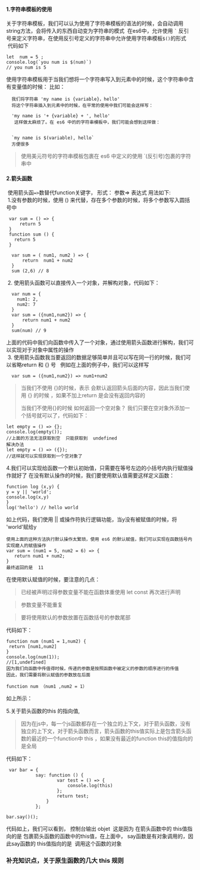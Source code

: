 #### 1.字符串模板的使用
  关于字符串模板，我们可以认为使用了字符串模板的语法的时候，会自动调用string方法，会将传入的东西自动变为字符串的模式
  在es6中，允许使用 `` ` `` 反引号来定义字符串，在使用反引号定义的字符串中允许使用字符串模板``$()``的形式 
  代码如下
  
  
```
let  num = 5 ;
console.log(`you num is $(num)`)
// you num is 5
```
使用字符串模板用于当我们想将一个字符串写入到元素中的时候，这个字符串中含有变量值的时候：
比如：

```
  我们将字符串 'my name is {variable}，hello'
  将这个字符串插入到元素中的时候，在平常的使用中我们可能会这样写：
  
  'my name is '+ {variable} + ', hello'
   这样做太麻烦了。在 es6 中的的字符串模板中，我们可能会想到这样做：
   
  
  `my name is $(variable), hello`
  方便很多
```
>使用美元符号的字符串模板包裹在 es6 中定义的使用 `(反引号)包裹的字符串中
>
#### 2.箭头函数
  使用箭头函``=>``数替代function关键字， 形式： 参数=> 表达式  用法如下: </br>
  1.没有参数的时候，使用 () 来代替，存在多个参数的时候，将多个参数写入圆括号中
  
  
 ```
  var sum = () => {
      return 5
  }
  function sum () {
    return 5
  } 
```
  
```
  var sum = ( num1, num2 ) => {
      return  num1 + num2
  }
  sum (2,6) // 8
```
  2. 使用箭头函数可以直接传入一个对象，并解构对象，代码如下：
  
```
  var num = {
    num1: 2,
    num2: 7
  }
  var sum = ({num1,num2}) => {
      return num1 + num2
  }
  sum(num) // 9
```
  上面的代码中我们向函数中传入了一个对象，通过使用箭头函数进行解构，我们可以实现对于对象中属性的操作</br>
  3. 使用箭头函数我当要返回的数据足够简单并且可以写在同一行的时候，我们可以省略return 和 {} 号
     例如在上面的例子中，我们可以这样写
```
  var sum = ({num1,num2}) => num1+num2
```
>当我们不使用 {}的时候，表示 会默认返回箭头后面的内容，因此当我们使用 {} 的时候 ，如果不加上return 是会没有返回内容的
>
>当我们不使用{}的时候 如何返回一个空对象？ 我们只要在空对象外添加一个括号就可以了，代码如下：
>
```
let empty = () => {};
console.log(empty());
//上面的方法无法获取到空  只能获取到  undefined
解决办法
let empty = () => ({});
//这样就可以实现获取到一个空对象了
```
 4.我们可以实现给函数一个默认初始值，只需要在等号左边的小括号内执行赋值操作就好了
 在没有默认操作的时候，我们要使用默认值需要这样定义函数：
 ```
function log (x,y) {
y = y || 'world';
console.log(x,y)
}
log('hello') // hello world
 ```
 如上代码，我们使用 || 或操作符执行逻辑功能，当y没有被赋值的时候，将 'world'赋给y

 ```
 使用上面的这种方法执行默认操作太繁琐，使用 es6 的默认赋值，我们可以实现在函数括号内实现磨人的赋值操作
 var sum = (num1 = 5, num2 = 6) => {
    return num1 + num2;
 }
 最终返回的是  11
 ```
 在使用默认赋值的时候，要注意的几点：  
 >已经被声明过得参数变量不能在函数体重使用 let const 再次进行声明  
 >  
 
 >参数变量不能重复  
 >  
 
 >要将使用默认的参数放置在函数括号的参数尾部
 >
 代码如下：
 ```
 function num (num1 = 1,num2) {
  return [num1,num2]
 }
 console.log(num(1));
 //[1,undefined]
 因为我们向函数中传值得时候，传递的参数是按照函数中被定义的参数的顺序进行的传值
 因此，我们需要将默认赋值的参数放在后面
 
 function num （num1 ,num2 = 1）
 ```
 如上所示：
 
 5.关于箭头函数的this 的指向值,
 >因为在js中，每一个js函数都存在一个独立的上下文，对于箭头函数，没有独立的上下文，对于箭头函数而言，箭头函数的this值实际上是包含箭头函数的最近的一个function中 this ，如果没有最近的function this的值指向的是全局
 >
 代码如下：
 ```
  var bar = {
            say: function () {
                    var test = () => {
                        console.log(this)
                    };
                    return test;
                }
            };

 bar.say()();
 ```
 代码如上，我们可以看到， 控制台输出 objet  这是因为 在箭头函数中的 this值指向的是 包裹箭头函数的函数中的this值，在上面中， say函数是有对象调用的，因此say函数的 this值指向的是  调用这个函数的对象
### 补充知识点，关于原生函数的几大 this 规则
 



